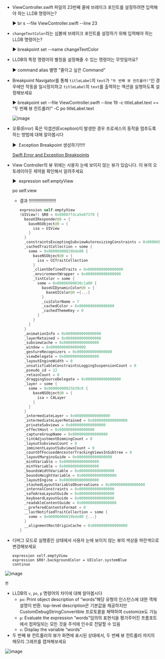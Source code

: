 - ViewController.swift 파일의 23번째 줄에 브레이크 포인트를 설정하려면 입력해야 하는 LLDB 명령어는?
    
    ▶️ br s --file ViewController.swift --line 23
    
- `changeTextColor`라는 심볼에 브레이크 포인트를 설정하기 위해 입력해야 하는 LLDB 명령어는?
    
    ▶️ breakpoint set --name changeTextColor
    
- LLDB의 특정 명령어의 별칭을 설정해줄 수 있는 명령어는 무엇일까요?
    
    ▶️ command alias 별명 "줄이고 싶은 Command”
    
- Breakpoint Navigator를 통해 `titleLabel`의 `text`가 `"두 번째 뷰 컨트롤러!"`인 경우에만 작동을 일시정지하고 `titleLabel`의 `text`를 출력하는 액션을 실행하도록 설정해보세요
    
    ▶️ breakpoint set --file ViewController.swift --line 19 -c titleLabel.text == “두 번째 뷰 컨트롤러!” -C po titleLabel.text
    
    ![image](https://github.com/Gnoam-R/DailyCommit/assets/67363759/7ac17598-b0fc-4647-a1ad-d9f5a5934398)
    
- 오류(Error) 혹은 익셉션(Exception)이 발생한 경우 프로세스의 동작을 멈추도록 하는 방법에 대해 알아봅시다
    
    ▶️  Exception Breakpoint 생성하기!!!!! 
    
    [Swift Error and Exception Breakpoints](https://cocoacasts.com/debugging-applications-with-xcode-swift-error-and-exception-breakpoints)
    
- View Controller의 뷰 위에는 사용자 눈에 보이지 않는 뷰가 있습니다. 이 뷰의 오토레이아웃 제약을 확인해서 알려주세요
    
    ▶️  expression self.emptyView
    
    po self.view
    
    - 결과 !!!!!!!!!!!!!!!!!!!!!!
        
        ```swift
        expression self.emptyView
        (UIView?) $R0 = 0x00007fdca5e07370 {
          baseUIResponder@0 = {
            baseNSObject@0 = {
              isa = UIView
            }
          }
          _constraintsExceptingSubviewAutoresizingConstraints = 0x0000600002bd4720 1 element
          _cachedTraitCollection = some {
            some = 0x00006000019bde00 {
              baseNSObject@0 = {
                isa = UITraitCollection
              }
              _clientDefinedTraits = 0x0000000000000000
              _environmentWrapper = 0x0000000000000000
              _tintColor = some {
                some = 0x00006000030c1a00 {
                  baseUIDynamicColor@0 = {
                    baseUIColor@0 ={...}
                  }
                  _cuiColorName = 7
                  _cachedColor = 0x0000000000000000
                  _cachedThemeKey = 0
                }
              }
            }
          }
          _animationInfo = 0x0000000000000000
          _layerRetained = 0x0000000000000000
          _subviewCache = 0x0000000000000000
          _window = 0x0000000000000000
          _gestureRecognizers = 0x0000000000000000
          _viewDelegate = 0x0000000000000000
          _layoutEngineWidth = 0
          _unsatisfiableConstraintsLoggingSuspensionCount = 0
          _pseudo_id = 22
          _retainCount = 0
          _draggingSourceDelegate = 0x0000000000000000
          _layer = some {
            some = 0x00006000025b39c0 {
              baseNSObject@0 = {
                isa = CALayer
              }
            }
          }
          _intermediateLayer = 0x0000000000000000
          _intermediateLayerRetained = 0x0000000000000000
          _privateSubviews = 0x0000000000000000
          _effectHost = 0x0000000000000000
          _captureGroupName = 0x0000000000000000
          _tintAdjustmentDimmingCount = 0
          _layoutSubviewsCount = 0
          _imminentLayoutSubviewsCount = 0
          _countOfFocusedAncestorTrackingViewsInSubtree = 0
          _layoutMarginsGuide = 0x0000000000000000
          _minXVariable = 0x0000000000000000
          _minYVariable = 0x0000000000000000
          _boundsWidthVariable = 0x0000000000000000
          _boundsHeightVariable = 0x0000000000000000
          _layoutEngine = 0x0000000000000000
          _stashedLayoutVariableObservations = 0x0000000000000000
          _internalConstraints = 0x0000000000000000
          _safeAreaLayoutGuide = 0x0000000000000000
          _keyboardLayoutGuide = 0x0000000000000000
          _readableContentGuide = 0x0000000000000000
          __preferedContentsFormat = 0
          __lastNotifiedTraitCollection = some {
            some = 0x00006000019bde00 {...}
          }
          __alignmentRectOriginCache = 0x0000000000000000
        }
        ```
        
- 디버그 모드로 실행중인 상태에서 사용자 눈에 보이지 않는 뷰의 색상을 파란색으로 변겅해보세요
    
    ```
    expression self.emptyView
    expression $R0!.backgroundColor = UIColor.systemBlue
    continue
    ```
    
![image](https://github.com/Gnoam-R/DailyCommit/assets/67363759/503561cc-0aef-471d-a6ab-332a7b16f7f6)
    
    짠  
    
- LLDB의 `v`, `po`, `p` 명령어의 차이에 대해 알아봅시다
    - `po`: Print object description of “words”해당 유형의 인스턴스에 대한 객체 설명이 반환. top-level description은 기본값을 제공하지만 CustomDebugStringConvertible 프로토콜을 채택하여 customize도 가능
    - `p`: Evaluate the expression “words”임의의 표현식을 평가주어진 프롬포트에서 컴파일되는 모든 것을 주석에 인수로 전달할 수 있음
    - `v`: Display the variable “words”
- 두 번째 뷰 컨트롤러의 뷰가 화면에 표시된 상태에서, 두 번째 뷰 컨트롤러 까지의 메모리 그래프를 캡쳐해보세요

![image](https://github.com/Gnoam-R/DailyCommit/assets/67363759/83035995-43b5-44ac-8dd9-a5b188087648)